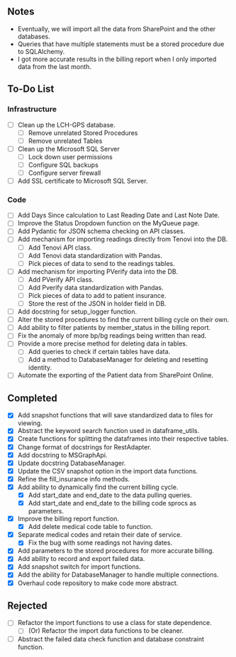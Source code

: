 ## Notes
- Eventually, we will import all the data from SharePoint and the other databases.
- Queries that have multiple statements must be a stored procedure due to SQLAlchemy.
- I got more accurate results in the billing report when I only imported data from the last month.

## To-Do List
### Infrastructure
- [ ] Clean up the LCH-GPS database.
	- [ ] Remove unrelated Stored Procedures
	- [ ] Remove unrelated Tables
- [ ] Clean up the Microsoft SQL Server
	- [ ] Lock down user permissions
	- [ ] Configure SQL backups
	- [ ] Configure server firewall
- [ ] Add SSL certificate to Microsoft SQL Server.
### Code
- [ ] Add Days Since calculation to Last Reading Date and Last Note Date.
- [ ] Improve the Status Dropdown function on the MyQueue page.
- [ ] Add Pydantic for JSON schema checking on API classes.
- [ ] Add mechanism for importing readings directly from Tenovi into the DB.
	- [ ] Add Tenovi API class. 
	- [ ] Add Tenovi data standardization with Pandas.
	- [ ] Pick pieces of data to send to the readings tables.
- [ ] Add mechanism for importing PVerify data into the DB.
	- [ ] Add PVerify API class.
	- [ ] Add Pverify data standardization with Pandas.
	- [ ] Pick pieces of data to add to patient insurance.
	- [ ] Store the rest of the JSON in holder field in DB.
- [ ] Add docstring for setup_logger function.
- [ ] Alter the stored procedures to find the current billing cycle on their own.
- [ ] Add ability to filter patients by member_status in the billing report.
- [ ] Fix the anomaly of more bp/bg readings being written than read.
- [ ] Provide a more precise method for deleting data in tables.
	- [ ] Add queries to check if certain tables have data.
	- [ ] Add a method to DatabaseManager for deleting and resetting identity.
- [ ] Automate the exporting of the Patient data from SharePoint Online.

## Completed
- [x] Add snapshot functions that will save standardized data to files for viewing.
- [x] Abstract the keyword search function used in dataframe_utils.
- [x] Create functions for splitting the dataframes into their respective tables.
- [x] Change format of docstrings for RestAdapter.
- [x] Add docstring to MSGraphApi.
- [x] Update docstring DatabaseManager.
- [x] Update the CSV snapshot option in the import data functions.
- [x] Refine the fill_insurance info methods.
- [x] Add ability to dynamically find the current billing cycle.
	- [x] Add start_date and end_date to the data pulling queries.
	- [x] Add start_date and end_date to the billing code sprocs as parameters.
- [x] Improve the billing report function.
	- [x] Add delete medical code table to function.
- [x] Separate medical codes and retain their date of service.
	- [x] Fix the bug with some readings not having dates.
- [x] Add parameters to the stored procedures for more accurate billing.
- [x] Add ability to record and export failed data.
- [x] Add snapshot switch for import functions.
- [x] Add the ability for DatabaseManager to handle multiple connections.
- [x] Overhaul code repository to make code more abstract.

## Rejected
- [ ] Refactor the import functions to use a class for state dependence.
	- [ ] (Or) Refactor the import data functions to be cleaner.
- [ ] Abstract the failed data check function and database constraint function.